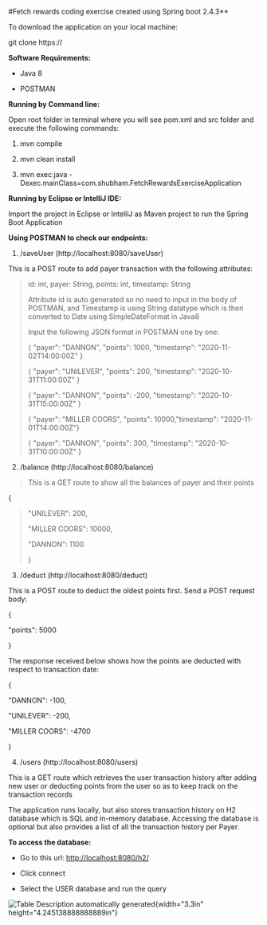 #Fetch rewards coding exercise created using Spring boot 2.4.3**

To download the application on your local machine:

git clone https://

**Software Requirements:**

-   Java 8

-   POSTMAN

**Running by Command line:**

Open root folder in terminal where you will see pom.xml and src folder
and execute the following commands:

1.  mvn compile

2.  mvn clean install

3.  mvn exec:java
    -Dexec.mainClass=com.shubham.FetchRewardsExerciseApplication

**Running by Eclipse or IntelliJ IDE:**

Import the project in Eclipse or IntelliJ as Maven project to run the
Spring Boot Application

**Using POSTMAN to check our endpoints:**

1.  /saveUser (http://localhost:8080/saveUser)

This is a POST route to add payer transaction with the following
attributes:

> id: int, payer: String, points: int, timestamp: String
>
> Attribute id is auto generated so no need to input in the body of
> POSTMAN, and Timestamp is using String datatype which is then
> converted to Date using SimpleDateFormat in Java8
>
> Input the following JSON format in POSTMAN one by one:
>
> { \"payer\": \"DANNON\", \"points\": 1000, \"timestamp\":
> \"2020-11-02T14:00:00Z\" }
>
> { \"payer\": \"UNILEVER\", \"points\": 200, \"timestamp\":
> \"2020-10-31T11:00:00Z\" }
>
> { \"payer\": \"DANNON\", \"points\": -200, \"timestamp\":
> \"2020-10-31T15:00:00Z\" }
>
> { \"payer\": \"MILLER COORS\", \"points\": 10000,\"timestamp\":
> \"2020-11-01T14:00:00Z\"}
>
> { \"payer\": \"DANNON\", \"points\": 300, \"timestamp\":
> \"2020-10-31T10:00:00Z\" }

2.  /balance (http://localhost:8080/balance)

> This is a GET route to show all the balances of payer and their points

{

> \"UNILEVER\": 200,
>
> \"MILLER COORS\": 10000,
>
> \"DANNON\": 1100
>
> }

3.  /deduct (http://localhost:8080/deduct)

This is a POST route to deduct the oldest points first. Send a POST
request body:

{

\"points\": 5000

}

The response received below shows how the points are deducted with
respect to transaction date:

{

\"DANNON\": -100,

\"UNILEVER\": -200,

\"MILLER COORS\": -4700

}

4.  /users (http://localhost:8080/users)

This is a GET route which retrieves the user transaction history after
adding new user or deducting points from the user so as to keep track on
the transaction records

The application runs locally, but also stores transaction history on H2
database which is SQL and in-memory database. Accessing the database is
optional but also provides a list of all the transaction history per
Payer.

**To access the database:**

-   Go to this url: <http://localhost:8080/h2/>

-   Click connect

-   Select the USER database and run the query

![Table Description automatically
generated](media/image1.tiff){width="3.3in"
height="4.245138888888889in"}
